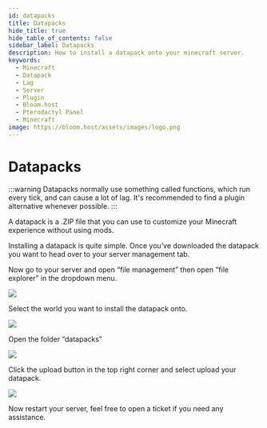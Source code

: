 ```yaml
---
id: datapacks
title: Datapacks
hide_title: true
hide_table_of_contents: false
sidebar_label: Datapacks
description: How to install a datapack onto your minecraft server.
keywords:
  - Minecraft
  - Datapack
  - Lag
  - Server
  - Plugin
  - Bloom.host
  - Pterodactyl Panel
  - Minecraft
image: https://bloom.host/assets/images/logo.png
---
```

# Datapacks

:::warning
Datapacks normally use something called functions, which run every tick, and can cause a lot of lag. It's recommended to find a plugin alternative whenever possible.
:::

A datapack is a .ZIP file that you can use to customize your Minecraft experience without using mods.



Installing a datapack is quite simple. Once you’ve downloaded the datapack you want to head over to your server management tab.




Now go to your server and open “file management” then open “file explorer” in the dropdown menu.



![](https://lh5.googleusercontent.com/ovd_jwxcTA4bGZRXilyyEHEENnWQme0sgJt9nnPCVK22-tY58OliYclKgBEnHl6Ad405mVSTNUsiyUZAJYFW2vC2bWlR2X4a3VmARjEz9uwim8zilFbG5tMTgEFfzInqNA)



Select the world you want to install the datapack onto.



![](https://lh5.googleusercontent.com/4q70kPaEpvFAWnWGGBkssFuEAT_RMP2Vq-DzogUCIXq1TMDeUVijv8S8mtqYLgGQnqw_3O1GNbGVN1Bgqb7gB1g4jB8HG4h_Ecwv9fkXZn3XlDwfj3XFKndiOZBWgZVOMQ)



Open the folder “datapacks”

![](https://lh6.googleusercontent.com/pW1ZDgpE_yGoPpnG7wAxuuSyFEdQUPW0yPX2nRt-igkYnx2Y0Xw-QSdQM0ydFwuRdvjk5j1UmHg2vLlo1-WlRKiS10KUS-pXYqNE6eMLf4PTM12N4edl1_Bhfkw7jqnVSw)



Click the upload button in the top right corner and select upload your datapack.



![](https://lh3.googleusercontent.com/H28LTdxXL4SrGqQQREuY9rMzCLKlgGPvtt4VQ-OiYe34NVmQ-uG9vgUJ-8LWsXXUDYB-wAY2-krCC9xCdvtfYaTWZ7mswVA8b8gnbNOrywmpIvP9MHDaN53sY4zfFV3LVg)






Now restart your server, feel free to open a ticket if you need any assistance.
